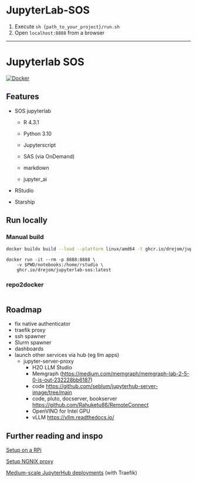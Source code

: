
# JupyterLab-SOS


1. Execute `sh {path_to_your_project}/run.sh`
2. Open `localhost:8888` from a browser

------------
# Jupyterlab SOS
[![Docker](https://github.com/drejom/jupyterhub/actions/workflows/build_publish_docker_image.yaml/badge.svg)](https://github.com/drejom/jupyterhub/actions/workflvows/build_publish_docker_image.yaml)

## Features

- SOS jupyterlab
    - R 4.3.1
    - Python 3.10
    - Jupyterscript
    - SAS (via OnDemand)
    - markdown

    - jupyter_ai

- RStudio
- Starship


## Run locally

### Manual build

```sh
docker buildx build --load --platform linux/amd64 -t ghcr.io/drejom/jupyterlab-sos:latest --progress=plain . 2>&1 | tee build.log
```

```
docker run -it --rm -p 8888:8888 \
    -v $PWD/notebooks:/home/rstudio \
    ghcr.io/drejom/jupyterlab-sos:latest 
```

### repo2docker

```
```

## Roadmap

- fix native authenticator
- traefik proxy
- ssh spawner
- Slurm spawner
- dashboards
- launch other services via hub (eg llm apps)
  - jupyter-server-proxy
    - H2O LLM Studio
    - Memgraph (https://medium.com/memgraph/memgraph-lab-2-5-0-is-out-232228bb6187)
    - code https://github.com/seblum/jupyterhub-server-image/tree/main
    - code, pluto, docserver, bookserver
           https://github.com/Rahuketu86/RemoteConnect
    - OpenVINO for Intel GPU
    - vLLM https://vllm.readthedocs.io/

## Further reading and inspo

[Setup on a RPi](https://towardsdatascience.com/setup-your-home-jupyterhub-on-a-raspberry-pi-7ad32e20eed)

[Setup NGNIX proxy](https://hands-on.cloud/nginx-jupyter-proxy-example/)

[Medium-scale JupyterHub deployments](https://opendreamkit.org/2018/10/17/jupyterhub-docker/) (with Traefik)